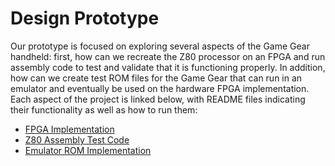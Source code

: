 # Design Prototype
Our prototype is focused on exploring several aspects of the Game Gear handheld: first, how can we recreate the Z80 processor on an FPGA and run assembly code to test and validate that it is functioning properly. In addition, how can we create test ROM files for the Game Gear that can run in an emulator and eventually be used on the hardware FPGA implementation. Each aspect of the project is linked below, with README files indicating their functionality as well as how to run them:
- [FPGA Implementation](A-Z80/)
- [Z80 Assembly Test Code]()
- [Emulator ROM Implementation](romDev/)
